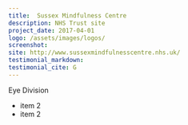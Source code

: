 ```yaml
---
title:  Sussex Mindfulness Centre
description: NHS Trust site
project_date: 2017-04-01
logo: /assets/images/logos/
screenshot: 
site: http://www.sussexmindfulnesscentre.nhs.uk/
testimonial_markdown:  
testimonial_cite: G
---
```


Eye Division 

* item 2
* item 2
